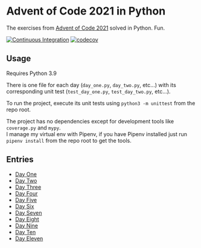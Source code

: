 # Advent of Code 2021 in Python

The exercises from [Advent of Code 2021](https://adventofcode.com/2021) solved in Python. Fun.

[![Continuous Integration](https://github.com/federico-paolillo/aoc2021/actions/workflows/ci.yml/badge.svg)](https://github.com/federico-paolillo/aoc2021/actions/workflows/ci.yml)
[![codecov](https://codecov.io/gh/federico-paolillo/aoc2021/branch/main/graph/badge.svg?token=U9V6AVCF8T)](https://codecov.io/gh/federico-paolillo/aoc2021)

## Usage

Requires Python 3.9

There is one file for each day (`day_one.py`, `day_two.py`, etc...) with its corresponding unit test (`test_day_one.py`, `test_day_two.py`, etc...).

To run the project, execute its unit tests using `python3 -m unittest` from the repo root.

The project has no dependencies except for development tools like `coverage.py` and `mypy`.  
I manage my virtual env with Pipenv, if you have Pipenv installed just run `pipenv install` from the repo root to get the tools.

## Entries

- [Day One](docs/day_one.md)
- [Day Two](docs/day_two.md)
- [Day Three](docs/day_three.md)
- [Day Four](docs/day_four.md)
- [Day Five](docs/day_five.md)
- [Day Six](docs/day_six.md)
- [Day Seven](docs/day_seven.md)
- [Day Eight](docs/day_eight.md)
- [Day Nine](docs/day_nine.md)
- [Day Ten](docs/day_ten.md)
- [Day Eleven](docs/day_eleven.md)
